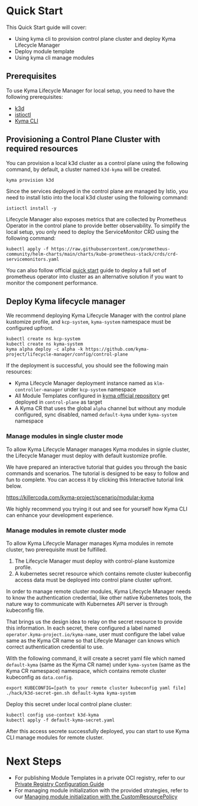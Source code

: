 # Quick Start

This Quick Start guide will cover:

- Using kyma cli to provision control plane cluster and deploy Kyma Lifecycle Manager
- Deploy module template
- Using kyma cli manage modules

## Prerequisites
To use Kyma Lifecycle Manager for local setup, you need to have the following prerequisites:

- [k3d](https://k3d.io/)
- [istioctl](https://istio.io/latest/docs/setup/install/istioctl/)
- [Kyma CLI](https://kyma-project.io/docs/kyma/latest/04-operation-guides/operations/01-install-kyma-CLI)

## Provisioning a Control Plane Cluster with required resources

You can provision a local k3d cluster as a control plane using the following command, by default, a cluster named `k3d-kyma` will be created. 
```
kyma provision k3d
```
Since the services deployed in the control plane are managed by Istio, you need to install Istio into the local k3d cluster using the following command:
```
istioctl install -y
```
Lifecycle Manager also exposes metrics that are collected by Prometheus Operator in the control plane to provide better observability. To simplify the local setup, you only need to deploy the ServiceMonitor CRD using the following command:
```
kubectl apply -f https://raw.githubusercontent.com/prometheus-community/helm-charts/main/charts/kube-prometheus-stack/crds/crd-servicemonitors.yaml
```
You can also follow official [quick start](https://prometheus-operator.dev/docs/prologue/quick-start/) guide to deploy a full set of prometheus operator into cluster as an alternative solution if you want to monitor the component performance.

## Deploy Kyma lifecycle manager
We recommend deploying Kyma Lifecycle Manager with the control plane kustomize profile, and `kcp-system`, `kyma-system` namespace must be configured upfront.
```
kubectl create ns kcp-system
kubectl create ns kyma-system
kyma alpha deploy -c alpha -k https://github.com/kyma-project/lifecycle-manager/config/control-plane
```

If the deployment is successful, you should see the following main resources:

- Kyma Lifecycle Manager deployment instance named as `klm-controller-manager` under `kcp-system` namespace
- All Module Templates configured in [kyma official repository](https://github.com/kyma-project/kyma/tree/main/modules) get deployed in `control-plane` as target
- A Kyma CR that uses the global `alpha` channel but without any module configured, sync disabled, named `default-kyma` under `kyma-system` namespace

### Manage modules in single cluster mode
To allow Kyma Lifecycle Manager manages Kyma modules in signle cluster, the Lifecycle Manager must deploy with default kustomize profile.

We have prepared an interactive tutorial that guides you through the basic commands and scenarios. The tutorial is designed to be easy to follow and fun to complete. You can access it by clicking this Interactive tutorial link below.

https://killercoda.com/kyma-project/scenario/modular-kyma

We highly recommend you trying it out and see for yourself how Kyma CLI can enhance your development experience.

### Manage modules in remote cluster mode
To allow Kyma Lifecycle Manager manages Kyma modules in remote cluster, two prerequisite must be fulfilled.

1. The Lifecycle Manager must deploy with control-plane kustomize profile.
2. A kubernetes secret resource which contains remote cluster kubeconfig access data must be deployed into control plane cluster upfront.

In order to manage remote cluster modules, Kyma Lifecycle Manager needs to know the authentication credential, like other native Kubernetes tools, the nature way to communicate with Kubernetes API server is through kubeconfig file. 

That brings us the design idea to relay on the secret resource to provide this information. In each secret, there configured a label named `operator.kyma-project.io/kyma-name`, user must configure the label value same as the Kyma CR name so that Lifecyle Manager can knows which correct authentication credential to use.

With the following command, it will create a secret yaml file which named `default-kyma` (same as the Kyma CR name) under `kyma-system` (same as the Kyma CR namespace) namespace, which contains remote cluster kubeconfig as `data.config`.
```
export KUBECONFIG=[path to your remote cluster kubeconfig yaml file]
./hack/k3d-secret-gen.sh default-kyma kyma-system
```
Deploy this secret under local control plane cluster:
```
kubectl config use-context k3d-kyma 
kubectl apply -f default-kyma-secret.yaml
```

After this access secrete successfully deployed, you can start to use Kyma CLI manage modules for remote cluster.

# Next Steps

- For publishing Module Templates in a private OCI registry, refer to our [Private Registry Configuration Guide](tutorials/config-private-registry.md)
- For managing module initialization with the provided strategies, refer to our [Managing module initialization with the CustomResourcePolicy](tutorials/manage-module-with-custom-resource-policy.md)